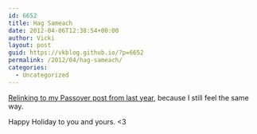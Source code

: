 ```yaml
---
id: 6652
title: Hag Sameach
date: 2012-04-06T12:38:54+00:00
author: Vicki
layout: post
guid: https://vkblog.github.io/?p=6652
permalink: /2012/04/hag-sameach/
categories:
  - Uncategorized
---
```

<a href="https://vkblog.github.io/2011/04/passover-the-kleenex-im-watching-prince-of-egypt/" target="_blank">Relinking to my Passover post from last year,</a> because I still feel the same way.

Happy Holiday to you and yours. <3

&nbsp;